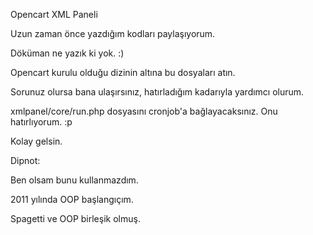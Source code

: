 Opencart XML Paneli


Uzun zaman önce yazdığım kodları paylaşıyorum.


Döküman ne yazık ki yok. :)

Opencart kurulu olduğu dizinin altına bu dosyaları atın.

Sorunuz olursa bana ulaşırsınız, hatırladığım kadarıyla yardımcı olurum.

xmlpanel/core/run.php dosyasını cronjob'a bağlayacaksınız. Onu hatırlıyorum. :p


Kolay gelsin.

Dipnot:

Ben olsam bunu kullanmazdım.

2011 yılında OOP başlangıçım.

Spagetti ve OOP birleşik olmuş.

